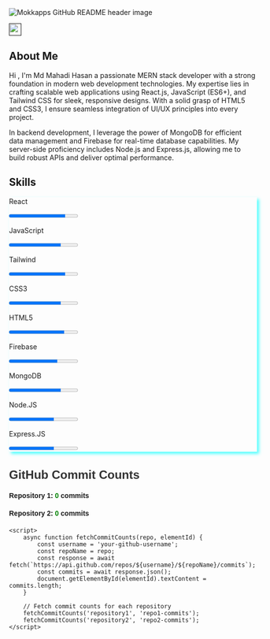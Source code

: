 <img src="https://i.ibb.co/PtGXvhp/stock-vector-programming-web-banner-best-programming-languages-technology-process-of-software-develo.jpg" alt="Mokkapps GitHub README header image">
<p><a href=""><img src="https://img.shields.io/badge/linkedin-%230077B5.svg?&style=for-the-badge&logo=linkedin&logoColor=white" height=25></a></p>


<h2>About Me</h2>
<p>
<p> <span className='lg:text-3xl text-xl font-bold'>Hi , I'm Md Mahadi Hasan</span> a passionate MERN stack developer with a strong foundation in modern web development technologies. My expertise lies in crafting scalable web applications using React.js, JavaScript (ES6+), and Tailwind CSS for sleek, responsive designs. With a solid grasp of HTML5 and CSS3, I ensure seamless integration of UI/UX principles into every project.</p>  
</p>
<p className='mt-4'> In backend development, I leverage the power of MongoDB for efficient data management and Firebase for real-time database capabilities. My server-side proficiency includes Node.js and Express.js, allowing me to build robust APIs and deliver optimal performance.</p>

<h2>Skills</h2>
<div style="box-shadow: 4px 4px 6px rgba(0, 255, 255, 0.7);" class="class="lg:grid md:grid lg:grid-cols-3 md:grid-cols-2 gap-8 px-10 py-5">
    <div>
        <div class="flex justify-between font-bold w-56">
            <p>React</p>
        </div>
        <progress class="progress progress-success w-56" value="82" max="100"></progress>
    </div>
    <div>
        <div class="flex justify-between font-bold w-56">
            <p>JavaScript</p>
        </div>
        <progress class="progress progress-success w-56" value="75" max="100"></progress>
    </div>
    <div>
        <div class="flex justify-between font-bold w-56">
            <p>Tailwind</p>
        </div>
        <progress class="progress progress-success w-56" value="82" max="100"></progress>
    </div>
    <div>
        <div class="flex justify-between font-bold w-56">
            <p>CSS3</p>
        </div>
        <progress class="progress progress-success w-56" value="75" max="100"></progress>
    </div>
    <div>
        <div class="flex justify-between font-bold w-56">
            <p>HTML5</p>
        </div>
        <progress class="progress progress-success w-56" value="80" max="100"></progress>
    </div>
    <div>
        <div class="flex justify-between font-bold w-56">
            <p>Firebase</p>
        </div>
        <progress class="progress progress-success w-56" value="70" max="100"></progress>
    </div>
    <div>
        <div class="flex justify-between font-bold w-56">
            <p>MongoDB</p>
        </div>
        <progress class="progress progress-success w-56" value="75" max="100"></progress>
    </div>
    <div>
        <div class="flex justify-between font-bold w-56">
            <p>Node.JS</p>
        </div>
        <progress class="progress progress-success w-56" value="65" max="100"></progress>
    </div>
    <div>
        <div class="flex justify-between font-bold w-56">
            <p>Express.JS</p>
        </div>
        <progress class="progress progress-success w-56" value="65" max="100"></progress>
    </div>
</div>

<h2 style="font-family: Arial, sans-serif; font-size: 24px; color: #333;">GitHub Commit Counts</h2>
    <div id="repos" style="font-family: Arial, sans-serif;">
        <!-- Example repositories -->
        <div class="repo" style="margin-bottom: 20px;">
            <p class="repo-name" style="font-weight: bold;">Repository 1: 
                <span class="commit-count" id="repo1-commits" style="color: green;">0</span> commits
            </p>
        </div>
        <div class="repo" style="margin-bottom: 20px;">
            <p class="repo-name" style="font-weight: bold;">Repository 2: 
                <span class="commit-count" id="repo2-commits" style="color: green;">0</span> commits
            </p>
        </div>
    </div>

    <script>
        async function fetchCommitCounts(repo, elementId) {
            const username = 'your-github-username';
            const repoName = repo;
            const response = await fetch(`https://api.github.com/repos/${username}/${repoName}/commits`);
            const commits = await response.json();
            document.getElementById(elementId).textContent = commits.length;
        }

        // Fetch commit counts for each repository
        fetchCommitCounts('repository1', 'repo1-commits');
        fetchCommitCounts('repository2', 'repo2-commits');
    </script>


